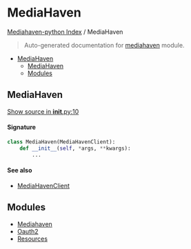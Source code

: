 # MediaHaven

[Mediahaven-python Index](../../README.md#mediahaven-python-index) /
MediaHaven

> Auto-generated documentation for [mediahaven](../../mediahaven/__init__.py) module.

- [MediaHaven](#mediahaven)
  - [MediaHaven](#mediahaven-1)
  - [Modules](#modules)

## MediaHaven

[Show source in __init__.py:10](../../mediahaven/__init__.py#L10)

#### Signature

```python
class MediaHaven(MediaHavenClient):
    def __init__(self, *args, **kwargs):
        ...
```

#### See also

- [MediaHavenClient](./mediahaven.md#mediahavenclient)



## Modules

- [Mediahaven](./mediahaven.md)
- [Oauth2](./oauth2.md)
- [Resources](resources/index.md)